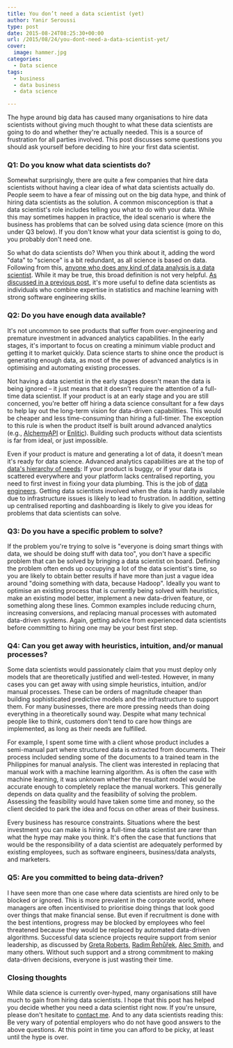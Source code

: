 ```yaml
---
title: You don’t need a data scientist (yet)
author: Yanir Seroussi
type: post
date: 2015-08-24T08:25:30+00:00
url: /2015/08/24/you-dont-need-a-data-scientist-yet/
cover:
  image: hammer.jpg
categories:
  - Data science
tags:
  - business
  - data business
  - data science

---
```

The hype around big data has caused many organisations to hire data scientists without giving much thought to what these data scientists are going to do and whether they're actually needed. This is a source of frustration for all parties involved. This post discusses some questions you should ask yourself before deciding to hire your first data scientist.

### Q1: Do you know what data scientists do?

Somewhat surprisingly, there are quite a few companies that hire data scientists without having a clear idea of what data scientists actually do. People seem to have a fear of missing out on the big data hype, and think of hiring data scientists as the solution. A common misconception is that a data scientist's role includes telling you what to do with your data. While this may sometimes happen in practice, the ideal scenario is where the business has problems that can be solved using data science (more on this under Q3 below). If you don't know what your data scientist is going to do, you probably don't need one.

So what do data scientists do? When you think about it, adding the word "data" to "science" is a bit redundant, as all science is based on data. Following from this, <a href="http://robjhyndman.com/hyndsight/am-i-a-data-scientist/" target="_blank" rel="noopener">anyone who does any kind of data analysis is a data scientist</a>. While it may be true, this broad definition is not very helpful. [As discussed in a previous post][1], it's more useful to define data scientists as individuals who combine expertise in statistics and machine learning with strong software engineering skills.

### Q2: Do you have enough data available?

It's not uncommon to see products that suffer from over-engineering and premature investment in advanced analytics capabilities. In the early stages, it's important to focus on creating a minimum viable product and getting it to market quickly. Data science starts to shine once the product is generating enough data, as most of the power of advanced analytics is in optimising and automating existing processes.

Not having a data scientist in the early stages doesn't mean the data is being ignored &ndash; it just means that it doesn't require the attention of a full-time data scientist. If your product is at an early stage and you are still concerned, you're better off hiring a data science consultant for a few days to help lay out the long-term vision for data-driven capabilities. This would be cheaper and less time-consuming than hiring a full-timer. The exception to this rule is when the product itself is built around advanced analytics (e.g., <a href="http://www.alchemyapi.com/" target="_blank" rel="noopener">AlchemyAPI</a> or <a href="http://www.enlitic.com/" target="_blank" rel="noopener">Enlitic</a>). Building such products without data scientists is far from ideal, or just impossible.

Even if your product is mature and generating a lot of data, it doesn't mean it's ready for data science. Advanced analytics capabilities are at the top of [data's hierarchy of needs][2]: If your product is buggy, or if your data is scattered everywhere and your platform lacks centralised reporting, you need to first invest in fixing your data plumbing. This is the job of [data engineers][1]. Getting data scientists involved when the data is hardly available due to infrastructure issues is likely to lead to frustration. In addition, setting up centralised reporting and dashboarding is likely to give you ideas for problems that data scientists can solve.

### Q3: Do you have a specific problem to solve?

If the problem you're trying to solve is "everyone is doing smart things with data, we should be doing stuff with data too", you don't have a specific problem that can be solved by bringing a data scientist on board. Defining the problem often ends up occupying a lot of the data scientist's time, so you are likely to obtain better results if have more than just a vague idea around "doing something with data, because Hadoop". Ideally you want to optimise an existing process that is currently being solved with heuristics, make an existing model better, implement a new data-driven feature, or something along these lines. Common examples include reducing churn, increasing conversions, and replacing manual processes with automated data-driven systems. Again, getting advice from experienced data scientists before committing to hiring one may be your best first step.

### Q4: Can you get away with heuristics, intuition, and/or manual processes?

Some data scientists would passionately claim that you must deploy only models that are theoretically justified and well-tested. However, in many cases you can get away with using simple heuristics, intuition, and/or manual processes. These can be orders of magnitude cheaper than building sophisticated predictive models and the infrastructure to support them. For many businesses, there are more pressing needs than doing everything in a theoretically sound way. Despite what many technical people like to think, customers don't tend to care how things are implemented, as long as their needs are fulfilled.

For example, I spent some time with a client whose product includes a semi-manual part where structured data is extracted from documents. Their process included sending some of the documents to a trained team in the Philippines for manual analysis. The client was interested in replacing that manual work with a machine learning algorithm. As is often the case with machine learning, it was unknown whether the resultant model would be accurate enough to completely replace the manual workers. This generally depends on data quality and the feasibility of solving the problem. Assessing the feasibility would have taken some time and money, so the client decided to park the idea and focus on other areas of their business.

Every business has resource constraints. Situations where the best investment you can make is hiring a full-time data scientist are rarer than what the hype may make you think. It's often the case that functions that would be the responsibility of a data scientist are adequately performed by existing employees, such as software engineers, business/data analysts, and marketers.

### Q5: Are you committed to being data-driven?

I have seen more than one case where data scientists are hired only to be blocked or ignored. This is more prevalent in the corporate world, where managers are often incentivised to prioritise doing things that look good over things that make financial sense. But even if recruitment is done with the best intentions, progress may be blocked by employees who feel threatened because they would be replaced by automated data-driven algorithms. Successful data science projects require support from senior leadership, as discussed by <a href="http://venturebeat.com/2015/07/22/stop-hiring-data-scientists-until-youre-ready-for-data-science/" target="_blank" rel="noopener">Greta Roberts</a>, <a href="https://berlinbuzzwords.de/sites/berlinbuzzwords.de/files/media/documents/radim_rehurek-so_you_want_to_be_a_data_science_consultant.pdf" target="_blank" rel="noopener">Radim Řehůřek</a>, <a href="https://www.linkedin.com/pulse/big-data-science-analytics-australia-alec-smith" target="_blank" rel="noopener">Alec Smith</a>, and many others. Without such support and a strong commitment to making data-driven decisions, everyone is just wasting their time.

### Closing thoughts

While data science is currently over-hyped, many organisations still have much to gain from hiring data scientists. I hope that this post has helped you decide whether you need a data scientist right now. If you're unsure, please don't hesitate to <a href="http://yanirseroussi.com/about/" target="_blank" rel="noopener">contact me</a>. And to any data scientists reading this: Be very wary of potential employers who do not have good answers to the above questions. At this point in time you can afford to be picky, at least until the hype is over.

 [1]: http://yanirseroussi.com/2014/10/23/what-is-data-science/
 [2]: http://yanirseroussi.com/2014/08/17/datas-hierarchy-of-needs/